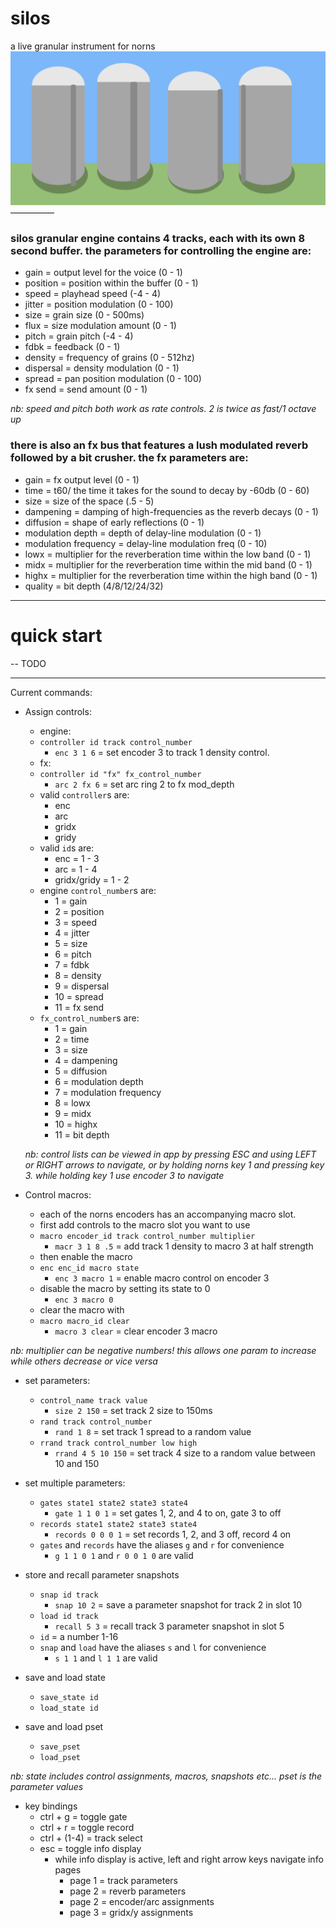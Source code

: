 # silos
a live granular instrument for norns
![](assets/silos.png)
—————

### silos granular engine contains 4 tracks, each with its own 8 second buffer. the parameters for controlling the engine are:

* gain = output level for the voice (0 - 1)
* position = position within the buffer (0 - 1)
* speed = playhead speed (-4 - 4) 
* jitter = position modulation (0 - 100)
* size = grain size (0 - 500ms)
* flux = size modulation amount (0 - 1)
* pitch = grain pitch (-4 - 4)
* fdbk = feedback (0 - 1)
* density = frequency of grains (0 - 512hz)
* dispersal = density modulation (0 - 1)
* spread = pan position modulation (0 - 100)
* fx send = send amount (0 - 1)

*nb: speed and pitch both work as rate controls. 2 is twice as fast/1 octave up*

### there is also an fx bus that features a lush modulated reverb followed by a bit crusher. the fx parameters are:

* gain = fx output level (0 - 1)
* time = t60/ the time it takes for the sound to decay by -60db (0 - 60)
* size = size of the space (.5 - 5)
* dampening = damping of high-frequencies as the reverb decays (0 - 1)
* diffusion = shape of early reflections (0 - 1)
* modulation depth = depth of delay-line modulation (0 - 1)
* modulation frequency = delay-line modulation freq (0 - 10)
* lowx = multiplier for the reverberation time within the low band (0 - 1)
* midx = multiplier for the reverberation time within the mid band (0 - 1)
* highx = multiplier for the reverberation time within the high band (0 - 1)
* quality = bit depth (4/8/12/24/32)

----------

# quick start

-- TODO


-----------

Current commands:

  * Assign controls:
    * engine:
    * ``controller id track control_number`` 
      * ``enc 3 1 6`` = set encoder 3 to track 1 density control.
    * fx:
    * ``controller id "fx" fx_control_number``
      * ``arc 2 fx 6`` = set arc ring 2 to fx mod_depth
    * valid ``controller``s are:
      * enc
      * arc
      * gridx
      * gridy
    * valid ``id``s are:
      * enc = 1 - 3
      * arc = 1 - 4
      * gridx/gridy = 1 - 2
    * engine ``control_number``s are:
      * 1 = gain
      * 2 = position
      * 3 = speed
      * 4 = jitter
      * 5 = size
      * 6 = pitch
      * 7 = fdbk
      * 8 = density
      * 9 = dispersal
      * 10 = spread
      * 11 = fx send
    * ``fx_control_number``s are:
      * 1 = gain
      * 2 = time
      * 3 = size
      * 4 = dampening
      * 5 = diffusion
      * 6 = modulation depth
      * 7 = modulation frequency
      * 8 = lowx
      * 9 = midx
      * 10 = highx
      * 11 = bit depth

    *nb: control lists can be viewed in app by pressing ESC and using LEFT or RIGHT arrows to navigate, 
    or by holding norns key 1 and pressing key 3. while holding key 1 use encoder 3 to navigate*

  * Control macros:
    * each of the norns encoders has an accompanying macro slot.
    * first add controls to the macro slot you want to use
    * ``macro encoder_id track control_number multiplier``
        * ``macr 3 1 8 .5`` = add track 1 density to macro 3 at half strength
    * then enable the macro
    * ``enc enc_id macro state``
        * ``enc 3 macro 1`` = enable macro control on encoder 3
    * disable the macro by setting its state to 0 
      * ``enc 3 macro 0``
    * clear the macro with
    * ``macro macro_id clear``
        * ``macro 3 clear`` = clear encoder 3 macro

  *nb: multiplier can be negative numbers! this allows one param to increase while others decrease or vice versa*

  * set parameters: 
    * ``control_name track value`` 
      * ``size 2 150`` = set track 2 size to 150ms
    * ``rand track control_number`` 
      * ``rand 1 8`` = set track 1 spread to a random value
    * ``rrand track control_number low high`` 
      * ``rrand 4 5 10 150`` = set track 4 size to a random value between 10 and 150

  * set multiple parameters:
    * ``gates state1 state2 state3 state4``
      * ``gate 1 1 0 1`` = set gates 1, 2, and 4 to on, gate 3 to off
    * ``records state1 state2 state3 state4``
      * ``records 0 0 0 1`` = set records 1, 2, and 3 off, record 4 on
    * ``gates`` and ``records`` have the aliases ``g`` and ``r`` for convenience
      * ``g 1 1 0 1`` and ``r 0 0 1 0`` are valid
  

  * store and recall parameter snapshots
    * ``snap id track``
      * ``snap 10 2`` = save a parameter snapshot for track 2 in slot 10
    * ``load id track``
      * ``recall 5 3`` = recall track 3 parameter snapshot in slot 5
    * ``id`` = a number 1-16
    * ``snap`` and ``load`` have the aliases ``s`` and ``l`` for convenience 
      * ``s 1 1`` and ``l 1 1`` are valid

  * save and load state
    * ``save_state id``
    * ``load_state id``

  * save and load pset
    * ``save_pset``
    * ``load_pset``

  *nb: state includes control assignments, macros, snapshots etc... pset is the parameter values*

  * key bindings
    * ctrl + g = toggle gate
    * ctrl + r = toggle record
    * ctrl + (1-4) = track select
    * esc = toggle info display
      * while info display is active, left and right arrow keys navigate info pages
        * page 1 = track parameters
        * page 2 = reverb parameters
        * page 2 = encoder/arc assignments
        * page 3 = gridx/y assignments
        
